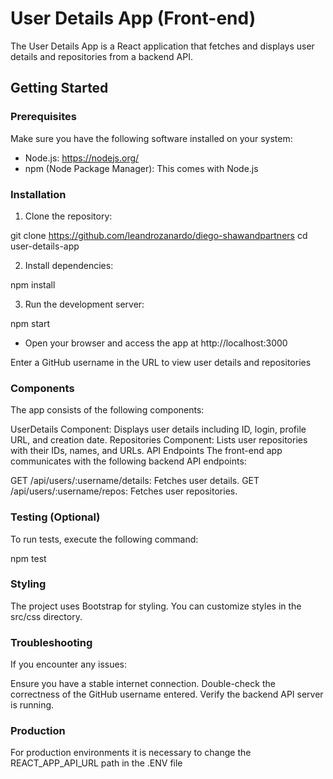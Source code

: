 # User Details App (Front-end)

The User Details App is a React application that fetches and displays user details and repositories from a backend API.

## Getting Started

### Prerequisites

Make sure you have the following software installed on your system:

- Node.js: https://nodejs.org/
- npm (Node Package Manager): This comes with Node.js

### Installation

1. Clone the repository:

git clone https://github.com/leandrozanardo/diego-shawandpartners
cd user-details-app

2. Install dependencies:

npm install

3. Run the development server:

npm start

- Open your browser and access the app at http://localhost:3000

Enter a GitHub username in the URL to view user details and repositories

### Components
The app consists of the following components:

UserDetails Component: Displays user details including ID, login, profile URL, and creation date.
Repositories Component: Lists user repositories with their IDs, names, and URLs.
API Endpoints
The front-end app communicates with the following backend API endpoints:

GET /api/users/:username/details: Fetches user details.
GET /api/users/:username/repos: Fetches user repositories.


### Testing (Optional)
To run tests, execute the following command:

npm test

### Styling

The project uses Bootstrap for styling. You can customize styles in the src/css directory.

### Troubleshooting

If you encounter any issues:

Ensure you have a stable internet connection.
Double-check the correctness of the GitHub username entered.
Verify the backend API server is running.

### Production

For production environments it is necessary to change the REACT_APP_API_URL path in the .ENV file